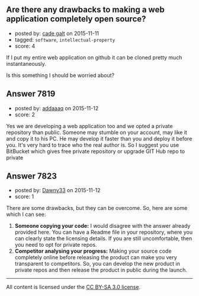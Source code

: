 ## Are there any drawbacks to making a web application completely open source?

- posted by: [cade galt](https://stackexchange.com/users/6486463/cade-galt) on 2015-11-11
- tagged: `software`, `intellectual-property`
- score: 4

If I put my entire web application on github it can be cloned pretty much instantaneously.

Is this something I should be worried about?


## Answer 7819

- posted by: [addaaaq](https://stackexchange.com/users/4821435/addaaaq) on 2015-11-12
- score: 2

Yes we are developing a web application too and we opted a private repository than public. Someone may stumble on your account, may like it and copy it to his PC. He may develop it faster than you and deploy it before you. It's very hard to trace who the real author is. So I suggest you use BitBucket which gives free private repository or upgrade GIT Hub repo to private


## Answer 7823

- posted by: [Dawny33](https://stackexchange.com/users/6444670/dawny33) on 2015-11-12
- score: 1

There are some drawbacks, but they can be overcome. So, here are some which I can see:

 1. **Someone copying your code:** I would disagree with the answer already provided here. You can have a Readme file in your repository, where you can clearly state the licensing details. If you are still uncomfortable, then you need to opt for private repos.
 2. **Competitor analysing your progress:** Making your source code completely online before releasing the product can make you very transparent to competitors. So, you can develop the new product in private repos and then release the product in public during the launch.



---

All content is licensed under the [CC BY-SA 3.0 license](https://creativecommons.org/licenses/by-sa/3.0/).

